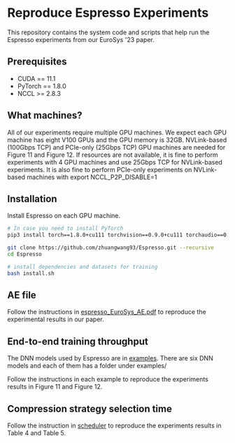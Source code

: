 # Reproduce Espresso Experiments

This repository contains the system code and scripts that help run the Espresso experiments from our EuroSys '23 paper.

## Prerequisites

- CUDA == 11.1
- PyTorch == 1.8.0
- NCCL >= 2.8.3

## What machines?

All of our experiments require multiple GPU machines.
We expect each GPU machine has eight V100 GPUs and the GPU memory is 32GB.
NVLink-based (100Gbps TCP) and PCIe-only (25Gbps TCP) GPU machines are needed for Figure 11 and Figure 12. 
If resources are not available, it is fine to perform experiments with 4 GPU machines and use 25Gbps TCP for NVLink-based experiments. 
It is also fine to perform PCIe-only experiments on NVLink-based machines with export NCCL_P2P_DISABLE=1


## Installation

Install Espresso on each GPU machine.

```bash
# In case you need to install PyTorch
pip3 install torch==1.8.0+cu111 torchvision==0.9.0+cu111 torchaudio==0.8.0 -f https://download.pytorch.org/whl/torch_stable.html

git clone https://github.com/zhuangwang93/Espresso.git --recursive
cd Espresso

# install dependencies and datasets for training
bash install.sh
```

## AE file

Follow the instructions in [espresso_EuroSys_AE.pdf](https://github.com/zhuangwang93/Espresso/blob/master/espresso_EuroSys_AE.pdf) to reproduce the experimental results in our paper.


## End-to-end training throughput

The DNN models used by Espresso are in [examples](https://github.com/zhuangwang93/Espresso/tree/master/byteps/torch/examples). 
There are six DNN models and each of them has a folder under examples/

Follow the instructions in each example to reproduce the experiments results in Figure 11 and Figure 12.


## Compression strategy selection time

Follow the instruction in [scheduler](https://github.com/zhuangwang93/Espresso/tree/master/byteps/torch/mergeComp/scheduler) to reproduce the experiments results in Table 4 and Table 5.
